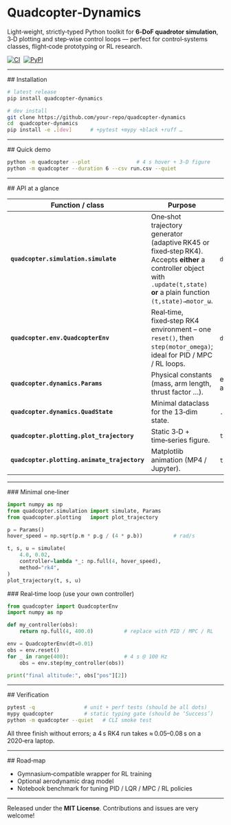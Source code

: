 # Quadcopter‑Dynamics

Light‑weight, strictly‑typed Python toolkit for **6‑DoF quadrotor simulation**, 3‑D plotting and step‑wise control loops — perfect for control‑systems classes, flight‑code prototyping or RL research.

[![CI](https://github.com/your‑repo/actions/workflows/ci.yml/badge.svg)](…) 
[![PyPI](https://img.shields.io/pypi/v/quadcopter-dynamics.svg)](https://pypi.org/project/quadcopter-dynamics)

---

## Installation

```bash
# latest release
pip install quadcopter-dynamics

# dev install
git clone https://github.com/your-repo/quadcopter-dynamics
cd  quadcopter-dynamics
pip install -e .[dev]      # +pytest +mypy +black +ruff …
```

---

## Quick demo

```bash
python -m quadcopter --plot               # 4 s hover + 3‑D figure
python -m quadcopter --duration 6 --csv run.csv --quiet
```

---

## API at a glance

| Function / class                             | Purpose                                                                                                                                                                      | Key arguments                            |
| -------------------------------------------- | ---------------------------------------------------------------------------------------------------------------------------------------------------------------------------- | ---------------------------------------- |
| **`quadcopter.simulation.simulate`**         | One‑shot trajectory generator (adaptive RK45 or fixed‑step RK4). Accepts **either** a controller object with `.update(t,state)` **or** a plain function `(t,state)→motor_ω`. | `duration`, `dt`, `controller`, `method` |
| **`quadcopter.env.QuadcopterEnv`**           | Real‑time, fixed‑step RK4 environment – one `reset()`, then `step(motor_omega)`; ideal for PID / MPC / RL loops.                                                             | `dt`, `reset()`, `step()`                |
| **`quadcopter.dynamics.Params`**             | Physical constants (mass, arm length, thrust factor …).                                                                                                                      | edit attributes to match your air‑frame  |
| **`quadcopter.dynamics.QuadState`**          | Minimal dataclass for the 13‑dim state.                                                                                                                                      | `.from_vector(vec)` / `.as_vector()`     |
| **`quadcopter.plotting.plot_trajectory`**    | Static 3‑D + time‑series figure.                                                                                                                                             | `t, states, controls`                    |
| **`quadcopter.plotting.animate_trajectory`** | Matplotlib animation (MP4 / Jupyter).                                                                                                                                        | `t, states`, `fps`, `save_path`          |

---

### Minimal one‑liner

```python
import numpy as np
from quadcopter.simulation import simulate, Params
from quadcopter.plotting   import plot_trajectory

p = Params()
hover_speed = np.sqrt(p.m * p.g / (4 * p.b))          # rad/s

t, s, u = simulate(
    4.0, 0.02,
    controller=lambda *_: np.full(4, hover_speed),
    method="rk4",
)
plot_trajectory(t, s, u)
```

### Real‑time loop (use your own controller)

```python
from quadcopter import QuadcopterEnv
import numpy as np

def my_controller(obs):
    return np.full(4, 400.0)          # replace with PID / MPC / RL

env = QuadcopterEnv(dt=0.01)
obs = env.reset()
for _ in range(400):                  # 4 s @ 100 Hz
    obs = env.step(my_controller(obs))

print("final altitude:", obs["pos"][2])
```

---

## Verification

```bash
pytest -q                # unit + perf tests (should be all dots)
mypy quadcopter          # static typing gate (should be ‘Success’)
python -m quadcopter --quiet   # CLI smoke test
```

All three finish without errors; a 4 s RK4 run takes ≈ 0.05–0.08 s on a 2020‑era laptop.

---

## Road‑map

* Gymnasium‑compatible wrapper for RL training
* Optional aerodynamic drag model
* Notebook benchmark for tuning PID / LQR / MPC / RL policies

---

Released under the **MIT License**. Contributions and issues are very welcome!
